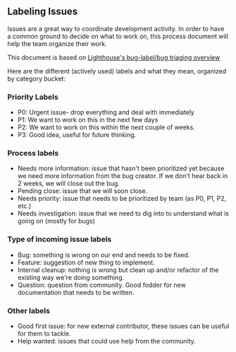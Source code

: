 ## Labeling Issues

Issues are a great way to coordinate development activity. In order to have a common ground to decide on what to work on, this process document will help the team organize their work.

This document is based on [Lighthouse's bug-label/bug triaging overview](https://github.com/GoogleChrome/lighthouse/blob/master/docs/bug-labels.md)

Here are the different (actively used) labels and what they mean, organized by category bucket: 

### Priority Labels
- P0: Urgent issue- drop everything and deal with immediately
- P1: We want to work on this in the next few days
- P2: We want to work on this within the next couple of weeks. 
- P3: Good idea, useful for future thinking. 

### Process labels 
- Needs more information: issue that hasn't been prioritized yet because we need more information from the bug creator. If we don't hear back in 2 weeks, we will close out the bug. 
- Pending close: issue that we will soon close. 
- Needs priority: issue that needs to be prioritized by team (as P0, P1, P2, etc.)
- Needs investigation: issue that we need to dig into to understand what is going on (mostly for bugs)

### Type of incoming issue labels
- Bug: something is wrong on our end and needs to be fixed. 
- Feature: suggestion of new thing to implement. 
- Internal cleanup: nothing is wrong but clean up and/or refactor of the existing way we're doing something. 
- Question: question from community. Good fodder for new documentation that needs to be written. 

### Other labels
- Good first issue: for new external contributor, these issues can be useful for them to tackle. 
- Help wanted: issues that could use help from the community. 
